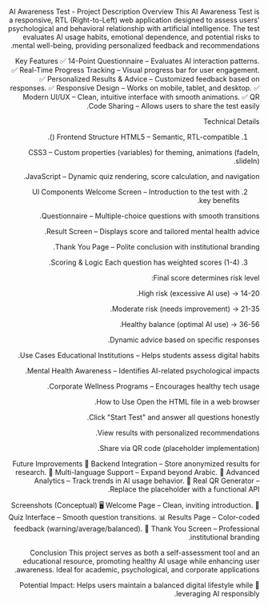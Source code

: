 AI Awareness Test - Project Description
Overview
This AI Awareness Test is a responsive, RTL (Right-to-Left) web application designed to assess users' psychological and behavioral relationship with artificial intelligence. The test evaluates AI usage habits, emotional dependence, and potential risks to mental well-being, providing personalized feedback and recommendations.

Key Features
✅ 14-Point Questionnaire – Evaluates AI interaction patterns.
✅ Real-Time Progress Tracking – Visual progress bar for user engagement.
✅ Personalized Results & Advice – Customized feedback based on responses.
✅ Responsive Design – Works on mobile, tablet, and desktop.
✅ Modern UI/UX – Clean, intuitive interface with smooth animations.
✅ QR Code Sharing – Allows users to share the test easily.

Technical Details
1. Frontend Structure
HTML5 – Semantic, RTL-compatible (<html lang="ar" dir="rtl">).

CSS3 – Custom properties (variables) for theming, animations (fadeIn, slideIn).

JavaScript – Dynamic quiz rendering, score calculation, and navigation.

2. UI Components
Welcome Screen – Introduction to the test with key benefits.

Questionnaire – Multiple-choice questions with smooth transitions.

Result Screen – Displays score and tailored mental health advice.

Thank You Page – Polite conclusion with institutional branding.

3. Scoring & Logic
Each question has weighted scores (1-4).

Final score determines risk level:

14-20 → High risk (excessive AI use).

21-35 → Moderate risk (needs improvement).

36-56 → Healthy balance (optimal AI use).

Dynamic advice based on specific responses.

Use Cases
Educational Institutions – Helps students assess digital habits.

Mental Health Awareness – Identifies AI-related psychological impacts.

Corporate Wellness Programs – Encourages healthy tech usage.

How to Use
Open the HTML file in a web browser.

Click "Start Test" and answer all questions honestly.

View results with personalized recommendations.

Share via QR code (placeholder implementation).

Future Improvements
🔹 Backend Integration – Store anonymized results for research.
🔹 Multi-language Support – Expand beyond Arabic.
🔹 Advanced Analytics – Track trends in AI usage behavior.
🔹 Real QR Generator – Replace the placeholder with a functional API.

Screenshots (Conceptual)
🖥️ Welcome Page – Clean, inviting introduction.
📝 Quiz Interface – Smooth question transitions.
📊 Results Page – Color-coded feedback (warning/average/balanced).
🙏 Thank You Screen – Professional institutional branding.

Conclusion
This project serves as both a self-assessment tool and an educational resource, promoting healthy AI usage while enhancing user awareness. Ideal for academic, psychological, and corporate applications.

🚀 Potential Impact: Helps users maintain a balanced digital lifestyle while leveraging AI responsibly.
